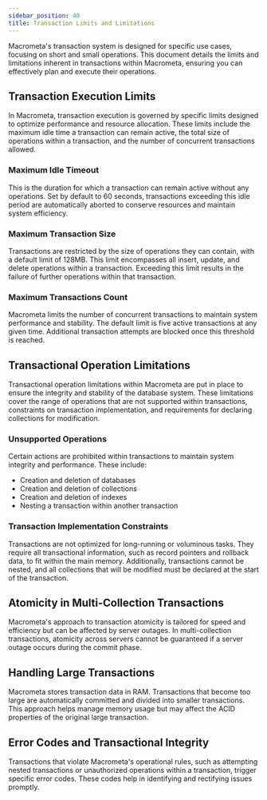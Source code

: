 ```yaml
---
sidebar_position: 40
title: Transaction Limits and Limitations
---
```


Macrometa's transaction system is designed for specific use cases, focusing on short and small operations. This document details the limits and limitations inherent in transactions within Macrometa, ensuring you can effectively plan and execute their operations.

## Transaction Execution Limits

In Macrometa, transaction execution is governed by specific limits designed to optimize performance and resource allocation. These limits include the maximum idle time a transaction can remain active, the total size of operations within a transaction, and the number of concurrent transactions allowed.

### Maximum Idle Timeout

This is the duration for which a transaction can remain active without any operations. Set by default to 60 seconds, transactions exceeding this idle period are automatically aborted to conserve resources and maintain system efficiency.

### Maximum Transaction Size

Transactions are restricted by the size of operations they can contain, with a default limit of 128MB. This limit encompasses all insert, update, and delete operations within a transaction. Exceeding this limit results in the failure of further operations within that transaction.

### Maximum Transactions Count

Macrometa limits the number of concurrent transactions to maintain system performance and stability. The default limit is five active transactions at any given time. Additional transaction attempts are blocked once this threshold is reached.

## Transactional Operation Limitations

Transactional operation limitations within Macrometa are put in place to ensure the integrity and stability of the database system. These limitations cover the range of operations that are not supported within transactions, constraints on transaction implementation, and requirements for declaring collections for modification.

### Unsupported Operations

Certain actions are prohibited within transactions to maintain system integrity and performance. These include:

- Creation and deletion of databases
- Creation and deletion of collections
- Creation and deletion of indexes
- Nesting a transaction within another transaction

### Transaction Implementation Constraints

Transactions are not optimized for long-running or voluminous tasks. They require all transactional information, such as record pointers and rollback data, to fit within the main memory. Additionally, transactions cannot be nested, and all collections that will be modified must be declared at the start of the transaction.

## Atomicity in Multi-Collection Transactions

Macrometa's approach to transaction atomicity is tailored for speed and efficiency but can be affected by server outages. In multi-collection transactions, atomicity across servers cannot be guaranteed if a server outage occurs during the commit phase.

## Handling Large Transactions

Macrometa stores transaction data in RAM. Transactions that become too large are automatically committed and divided into smaller transactions. This approach helps manage memory usage but may affect the ACID properties of the original large transaction.

## Error Codes and Transactional Integrity

Transactions that violate Macrometa's operational rules, such as attempting nested transactions or unauthorized operations within a transaction, trigger specific error codes. These codes help in identifying and rectifying issues promptly.
